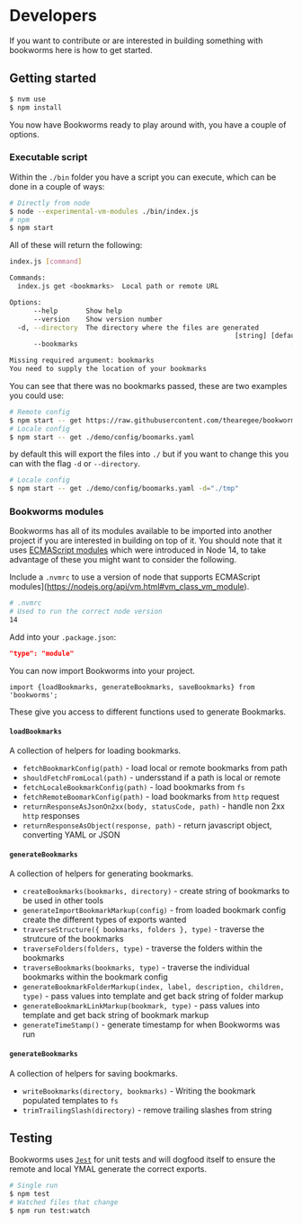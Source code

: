 # Developers

If you want to contribute or are interested in building something with bookworms here is how to get started.

## Getting started

```Bash
$ nvm use
$ npm install
```
You now have Bookworms ready to play around with, you have a couple of options.

### Executable script

Within the `./bin` folder you have a script you can execute, which can be done in a couple of ways:

``` BASH
# Directly from node
$ node --experimental-vm-modules ./bin/index.js
# npm
$ npm start
```

All of these will return the following:

``` BASH
index.js [command]

Commands:
  index.js get <bookmarks>  Local path or remote URL

Options:
      --help       Show help                                           [boolean]
      --version    Show version number                                 [boolean]
  -d, --directory  The directory where the files are generated
                                                        [string] [default: "./"]
      --bookmarks                                                     [required]

Missing required argument: bookmarks
You need to supply the location of your bookmarks
```
You can see that there was no bookmarks passed, these are two examples you could use:

```BASH
# Remote config
$ npm start -- get https://raw.githubusercontent.com/thearegee/bookworms/main/demo/config/bookmarks.yaml
# Locale config
$ npm start -- get ./demo/config/boomarks.yaml
```

by default this will export the files into `./` but if you want to change this you can with the flag `-d` or `--directory`.

```BASH
# Locale config
$ npm start -- get ./demo/config/boomarks.yaml -d="./tmp"
```

### Bookworms modules

Bookworms has all of its modules available to be imported into another project if you are interested in building on top of it. You should note that it uses [ECMAScript modules](https://nodejs.org/api/vm.html#vm_class_vm_module) which were introduced in Node 14, to take advantage of these you might want to consider the following.

Include a `.nvmrc` to use a version of node that supports ECMAScript modules](https://nodejs.org/api/vm.html#vm_class_vm_module).
```BASH
# .nvmrc
# Used to run the correct node version
14
```

Add into your `.package.json`:

```JSON
"type": "module"
```

You can now import Bookworms into your project.

```JS
import {loadBookmarks, generateBookmarks, saveBookmarks} from 'bookworms';
```

These give you access to different functions used to generate Bookmarks.

#### `loadBookmarks`

A collection of helpers for loading bookmarks.

* `fetchBookmarkConfig(path)` - load local or remote bookmarks from path
* `shouldFetchFromLocal(path)` - undersstand if a path is local or remote
* `fetchLocaleBookmarkConfig(path)` - load bookmarks from `fs`
* `fetchRemoteBoomarkConfig(path)` - load bookmarks from `http` request
* `returnResponseAsJsonOn2xx(body, statusCode, path)` - handle non 2xx `http` responses
* `returnResponseAsObject(response, path)` - return javascript object, converting YAML or JSON

#### `generateBookmarks`

A collection of helpers for generating bookmarks.

* `createBookmarks(bookmarks, directory)` - create string of bookmarks to be used in other tools
* `generateImportBookmarkMarkup(config)` - from loaded bookmark config create the different types of exports wanted
* `traverseStructure({ bookmarks, folders }, type)` - traverse the strutcure of the bookmarks
* `traverseFolders(folders, type)` - traverse the folders within the bookmarks
* `traverseBookmarks(bookmarks, type)` - traverse the individual bookmarks within the bookmark config
* `generateBookmarkFolderMarkup(index, label, description, children, type)` - pass values into template and get back string of folder markup
* `generateBookmarkLinkMarkup(bookmark, type)` - pass values into template and get back string of bookmark markup
* `generateTimeStamp()` - generate timestamp for when Bookworms was run

#### `generateBookmarks`

A collection of helpers for saving bookmarks.

* `writeBookmarks(directory, bookmarks)` - Writing the bookmark populated templates to `fs`
* `trimTrailingSlash(directory)` - remove trailing slashes from string

## Testing

Bookworms uses [`Jest`](https://jestjs.io/) for unit tests and will dogfood itself to ensure the remote and local YMAL generate the correct exports.

```BASH
# Single run
$ npm test
# Watched files that change
$ npm run test:watch
```